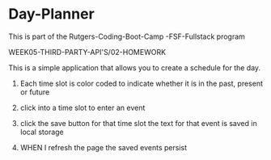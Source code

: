 # Day-Planner

This is part of the Rutgers-Coding-Boot-Camp -FSF-Fullstack program

WEEK05-THIRD-PARTY-API'S/02-HOMEWORK

This is a simple application that allows you to create a schedule for the day.
1. Each time slot is color coded to indicate whether it is in the past, present or future

2. click into a time slot to enter an event

3. click the save button for that time slot the text for that event is saved in local storage
4. WHEN I refresh the page the saved events persist

